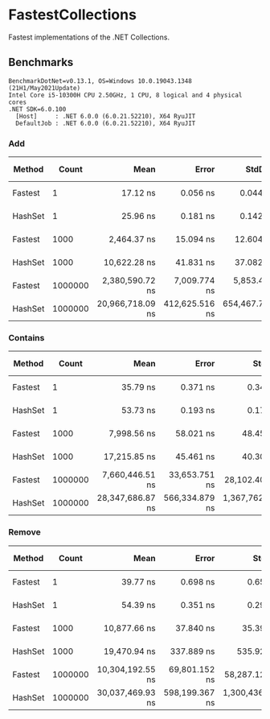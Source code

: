 # FastestCollections

Fastest implementations of the .NET Collections.

## Benchmarks

```
BenchmarkDotNet=v0.13.1, OS=Windows 10.0.19043.1348 (21H1/May2021Update)
Intel Core i5-10300H CPU 2.50GHz, 1 CPU, 8 logical and 4 physical cores
.NET SDK=6.0.100
  [Host]     : .NET 6.0.0 (6.0.21.52210), X64 RyuJIT
  DefaultJob : .NET 6.0.0 (6.0.21.52210), X64 RyuJIT
```

### Add

|  Method |   Count |             Mean |          Error |         StdDev |     Gen 0 | Code Size |     Gen 1 |     Gen 2 |    Allocated |
|-------- |-------- |-----------------:|---------------:|---------------:|----------:|----------:|----------:|----------:|-------------:|
| Fastest |       1 |         17.12 ns |       0.056 ns |       0.044 ns |    0.0229 |     403 B |         - |         - |         96 B |
| HashSet |       1 |         25.96 ns |       0.181 ns |       0.142 ns |    0.0401 |     718 B |         - |         - |        168 B |
| Fastest |    1000 |      2,464.37 ns |      15.094 ns |      12.604 ns |    0.1678 |     403 B |         - |         - |        712 B |
| HashSet |    1000 |     10,622.28 ns |      41.831 ns |      37.082 ns |   13.9771 |     718 B |         - |         - |     58,664 B |
| Fastest | 1000000 |  2,380,590.72 ns |   7,009.774 ns |   5,853.479 ns |   39.0625 |     403 B |   39.0625 |   39.0625 |    262,575 B |
| HashSet | 1000000 | 20,966,718.09 ns | 412,625.516 ns | 654,467.795 ns | 1093.7500 |     718 B | 1062.5000 | 1062.5000 | 43,111,476 B |

### Contains

|  Method |   Count |             Mean |          Error |           StdDev | Code Size |     Gen 0 |     Gen 1 |     Gen 2 |    Allocated |
|-------- |-------- |-----------------:|---------------:|-----------------:|----------:|----------:|----------:|----------:|-------------:|
| Fastest |       1 |         35.79 ns |       0.371 ns |         0.347 ns |     863 B |    0.0344 |         - |         - |        144 B |
| HashSet |       1 |         53.73 ns |       0.193 ns |         0.171 ns |     837 B |    0.0516 |         - |         - |        216 B |
| Fastest |    1000 |      7,998.56 ns |      58.021 ns |        48.450 ns |     863 B |    0.1678 |         - |         - |        760 B |
| HashSet |    1000 |     17,215.85 ns |      45.461 ns |        40.300 ns |     802 B |   14.0076 |         - |         - |     58,712 B |
| Fastest | 1000000 |  7,660,446.51 ns |  33,653.751 ns |    28,102.406 ns |     863 B |   39.0625 |   39.0625 |   39.0625 |    262,625 B |
| HashSet | 1000000 | 28,347,686.87 ns | 566,334.879 ns | 1,367,762.385 ns |     802 B | 1218.7500 | 1187.5000 | 1187.5000 | 43,111,563 B |

### Remove

|  Method |   Count |             Mean |          Error |           StdDev | Code Size |     Gen 0 |    Gen 1 |    Gen 2 |    Allocated |
|-------- |-------- |-----------------:|---------------:|-----------------:|----------:|----------:|---------:|---------:|-------------:|
| Fastest |       1 |         39.77 ns |       0.698 ns |         0.653 ns |     961 B |    0.0344 |        - |        - |        144 B |
| HashSet |       1 |         54.39 ns |       0.351 ns |         0.293 ns |     814 B |    0.0516 |        - |        - |        216 B |
| Fastest |    1000 |     10,877.66 ns |      37.840 ns |        35.395 ns |     961 B |    0.1678 |        - |        - |        760 B |
| HashSet |    1000 |     19,470.94 ns |     337.889 ns |       535.928 ns |     779 B |   14.0076 |        - |        - |     58,712 B |
| Fastest | 1000000 | 10,304,192.55 ns |  69,801.152 ns |    58,287.124 ns |     961 B |   31.2500 |  31.2500 |  31.2500 |    262,626 B |
| HashSet | 1000000 | 30,037,469.93 ns | 598,199.367 ns | 1,300,436.194 ns |     779 B | 1000.0000 | 968.7500 | 968.7500 | 43,111,494 B |